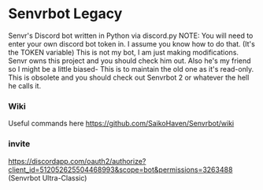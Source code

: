 # <h1>Senvrbot Legacy</h1>
Senvr's Discord bot written in Python via discord.py
NOTE: You will need to enter your own discord bot token in. I assume you know how to do that. (It's the TOKEN variable)
This is not my bot, I am just making modifications. Senvr owns this project and you should check him out. Also he's my friend so I might be a little biased- This is to maintain the old one as it's read-only. This is obsolete and you should check out Senvrbot 2 or whatever the hell he calls it.
### Wiki
Useful commands here
https://github.com/SaikoHaven/Senvrbot/wiki
### invite
https://discordapp.com/oauth2/authorize?client_id=512052625504468993&scope=bot&permissions=3263488 (Senvrbot Ultra-Classic)
